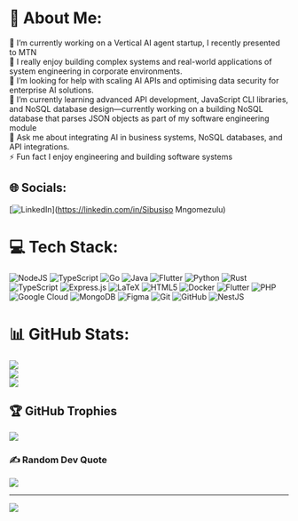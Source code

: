 # 💫 About Me:
🔭 I’m currently working on a Vertical AI agent startup, I recently presented to MTN<br>👯 I really enjoy building complex systems and real-world applications of system engineering in corporate environments.<br>🤝 I’m looking for help with scaling AI APIs and optimising data security for enterprise AI solutions.<br>🌱 I’m currently learning advanced API development, JavaScript CLI libraries, and NoSQL database design—currently working on a building NoSQL database that parses JSON objects as part of my software engineering module<br>💬 Ask me about integrating AI in business systems, NoSQL databases, and API integrations.<br>⚡ Fun fact I enjoy engineering and building software systems 


## 🌐 Socials:
[![LinkedIn](https://img.shields.io/badge/LinkedIn-%230077B5.svg?logo=linkedin&logoColor=white)](https://linkedin.com/in/Sibusiso Mngomezulu) 

# 💻 Tech Stack:
![NodeJS](https://img.shields.io/badge/node.js-6DA55F?style=plastic&logo=node.js&logoColor=white) ![TypeScript](https://img.shields.io/badge/typescript-%23007ACC.svg?style=plastic&logo=typescript&logoColor=white) ![Go](https://img.shields.io/badge/go-%2300ADD8.svg?style=plastic&logo=go&logoColor=white) ![Java](https://img.shields.io/badge/java-%23ED8B00.svg?style=plastic&logo=openjdk&logoColor=white) ![Flutter](https://img.shields.io/badge/Flutter-%2302569B.svg?style=plastic&logo=Flutter&logoColor=white) ![Python](https://img.shields.io/badge/python-3670A0?style=plastic&logo=python&logoColor=ffdd54) ![Rust](https://img.shields.io/badge/rust-%23000000.svg?style=plastic&logo=rust&logoColor=white) ![TypeScript](https://img.shields.io/badge/typescript-%23007ACC.svg?style=plastic&logo=typescript&logoColor=white) ![Express.js](https://img.shields.io/badge/express.js-%23404d59.svg?style=plastic&logo=express&logoColor=%2361DAFB) ![LaTeX](https://img.shields.io/badge/latex-%23008080.svg?style=plastic&logo=latex&logoColor=white) ![HTML5](https://img.shields.io/badge/html5-%23E34F26.svg?style=plastic&logo=html5&logoColor=white) ![Docker](https://img.shields.io/badge/docker-%230db7ed.svg?style=plastic&logo=docker&logoColor=white) ![Flutter](https://img.shields.io/badge/Flutter-%2302569B.svg?style=plastic&logo=Flutter&logoColor=white) ![PHP](https://img.shields.io/badge/php-%23777BB4.svg?style=plastic&logo=php&logoColor=white) ![Google Cloud](https://img.shields.io/badge/GoogleCloud-%234285F4.svg?style=plastic&logo=google-cloud&logoColor=white) ![MongoDB](https://img.shields.io/badge/MongoDB-%234ea94b.svg?style=plastic&logo=mongodb&logoColor=white) ![Figma](https://img.shields.io/badge/figma-%23F24E1E.svg?style=plastic&logo=figma&logoColor=white) ![Git](https://img.shields.io/badge/git-%23F05033.svg?style=plastic&logo=git&logoColor=white) ![GitHub](https://img.shields.io/badge/github-%23121011.svg?style=plastic&logo=github&logoColor=white) ![NestJS](https://img.shields.io/badge/nestjs-%23E0234E.svg?style=plastic&logo=nestjs&logoColor=white)
# 📊 GitHub Stats:
![](https://github-readme-stats.vercel.app/api?username=SibusisoMngo&theme=dark&hide_border=false&include_all_commits=true&count_private=false)<br/>
![](https://nirzak-streak-stats.vercel.app/?user=SibusisoMngo&theme=dark&hide_border=false)<br/>
![](https://github-readme-stats.vercel.app/api/top-langs/?username=SibusisoMngo&theme=dark&hide_border=false&include_all_commits=true&count_private=false&layout=compact)

## 🏆 GitHub Trophies
![](https://github-profile-trophy.vercel.app/?username=SibusisoMngo&theme=swift&no-frame=false&no-bg=false&margin-w=4)

### ✍️ Random Dev Quote
![](https://quotes-github-readme.vercel.app/api?type=horizontal&theme=dark)

---
[![](https://visitcount.itsvg.in/api?id=SibusisoMngo&icon=2&color=0)](https://visitcount.itsvg.in)

<!-- Proudly created with GPRM ( https://gprm.itsvg.in ) -->
